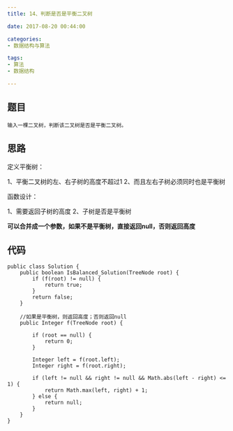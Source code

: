 ```yaml
---
title: 14、判断是否是平衡二叉树

date: 2017-08-20 00:44:00

categories:
- 数据结构与算法

tags:
- 算法
- 数据结构

---
```


## 题目

	输入一棵二叉树，判断该二叉树是否是平衡二叉树。

## 思路

定义平衡树：

1、平衡二叉树的左、右子树的高度不超过1
2、而且左右子树必须同时也是平衡树

函数设计：

1、需要返回子树的高度
2、子树是否是平衡树

**可以合并成一个参数，如果不是平衡树，直接返回null，否则返回高度**

## 代码

	public class Solution {
	    public boolean IsBalanced_Solution(TreeNode root) {
	        if (f(root) != null) {
	            return true;
	        }
	        return false;
	    }
	
	    //如果是平衡树，则返回高度；否则返回null
	    public Integer f(TreeNode root) {
	
	        if (root == null) {
	            return 0;
	        }
	
	        Integer left = f(root.left);
	        Integer right = f(root.right);
	
	        if (left != null && right != null && Math.abs(left - right) <= 1) {
	            return Math.max(left, right) + 1;
	        } else {
	            return null;
	        }
	    }
	}